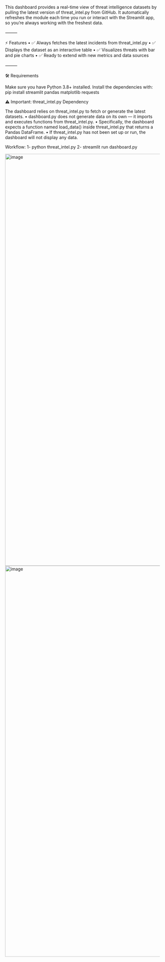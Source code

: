 This dashboard provides a real-time view of threat intelligence datasets by pulling the latest version of threat_intel.py from GitHub.
It automatically refreshes the module each time you run or interact with the Streamlit app, so you’re always working with the freshest data.

⸻

⚡ Features
	•	✅ Always fetches the latest incidents from threat_intel.py
	•	✅ Displays the dataset as an interactive table
	•	✅ Visualizes threats with bar and pie charts
	•	✅ Ready to extend with new metrics and data sources

⸻

🛠️ Requirements

Make sure you have Python 3.8+ installed.
Install the dependencies with:
pip install streamlit pandas matplotlib requests

⚠️ Important: threat_intel.py Dependency

The dashboard relies on threat_intel.py to fetch or generate the latest datasets.
	•	dashboard.py does not generate data on its own — it imports and executes functions from threat_intel.py.
	•	Specifically, the dashboard expects a function named load_data() inside threat_intel.py that returns a Pandas DataFrame.
	•	If threat_intel.py has not been set up or run, the dashboard will not display any data.

 Workflow:
 1- python threat_intel.py
 2- streamlit run dashboard.py


<img width="2658" height="1340" alt="image" src="https://github.com/user-attachments/assets/0dd77bd8-426a-443d-a0f6-ef16225481ea" />
<img width="2644" height="1272" alt="image" src="https://github.com/user-attachments/assets/f49e4145-0819-4b58-927b-14b45b22af14" />


 
